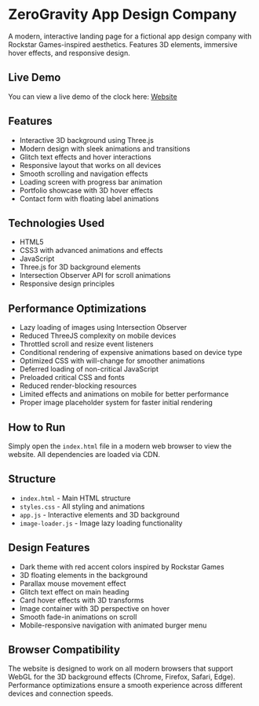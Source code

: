 # ZeroGravity App Design Company

A modern, interactive landing page for a fictional app design company with Rockstar Games-inspired aesthetics. Features 3D elements, immersive hover effects, and responsive design.
## Live Demo

You can view a live demo of the clock here: [Website]( https://bharathweb07.github.io/Zerogravity/)

## Features

- Interactive 3D background using Three.js
- Modern design with sleek animations and transitions
- Glitch text effects and hover interactions
- Responsive layout that works on all devices
- Smooth scrolling and navigation effects
- Loading screen with progress bar animation
- Portfolio showcase with 3D hover effects
- Contact form with floating label animations

## Technologies Used

- HTML5
- CSS3 with advanced animations and effects
- JavaScript
- Three.js for 3D background elements
- Intersection Observer API for scroll animations
- Responsive design principles

## Performance Optimizations

- Lazy loading of images using Intersection Observer
- Reduced ThreeJS complexity on mobile devices
- Throttled scroll and resize event listeners
- Conditional rendering of expensive animations based on device type
- Optimized CSS with will-change for smoother animations
- Deferred loading of non-critical JavaScript
- Preloaded critical CSS and fonts
- Reduced render-blocking resources
- Limited effects and animations on mobile for better performance
- Proper image placeholder system for faster initial rendering

## How to Run

Simply open the `index.html` file in a modern web browser to view the website. All dependencies are loaded via CDN.

## Structure

- `index.html` - Main HTML structure
- `styles.css` - All styling and animations
- `app.js` - Interactive elements and 3D background
- `image-loader.js` - Image lazy loading functionality

## Design Features

- Dark theme with red accent colors inspired by Rockstar Games
- 3D floating elements in the background
- Parallax mouse movement effect
- Glitch text effect on main heading
- Card hover effects with 3D transforms
- Image container with 3D perspective on hover
- Smooth fade-in animations on scroll
- Mobile-responsive navigation with animated burger menu

## Browser Compatibility

The website is designed to work on all modern browsers that support WebGL for the 3D background effects (Chrome, Firefox, Safari, Edge). Performance optimizations ensure a smooth experience across different devices and connection speeds. 
